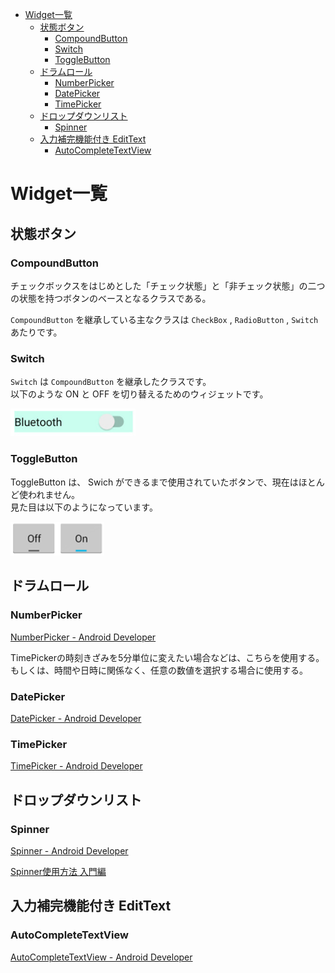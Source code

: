 <!-- TOC START min:1 max:3 link:true asterisk:false update:true -->
- [Widget一覧](#widget一覧)
  - [状態ボタン](#状態ボタン)
    - [CompoundButton](#compoundbutton)
    - [Switch](#switch)
    - [ToggleButton](#togglebutton)
  - [ドラムロール](#ドラムロール)
    - [NumberPicker](#numberpicker)
    - [DatePicker](#datepicker)
    - [TimePicker](#timepicker)
  - [ドロップダウンリスト](#ドロップダウンリスト)
    - [Spinner](#spinner)
  - [入力補完機能付き EditText](#入力補完機能付き-edittext)
    - [AutoCompleteTextView](#autocompletetextview)
<!-- TOC END -->


# Widget一覧

## 状態ボタン

### CompoundButton

チェックボックスをはじめとした「チェック状態」と「非チェック状態」の二つの状態を持つボタンのベースとなるクラスである。

`CompoundButton` を継承している主なクラスは `CheckBox` , `RadioButton` , `Switch` あたりです。


### Switch

`Switch` は `CompoundButton` を継承したクラスです。  
以下のような ON と OFF を切り替えるためのウィジェットです。

<img src="./image/Switch.PNG" width="200">


### ToggleButton

ToggleButton は、 Swich ができるまで使用されていたボタンで、現在はほとんど使われません。  
見た目は以下のようになっています。

<img src="./image/ToggleButton.PNG" width="150">


## ドラムロール

### NumberPicker

[NumberPicker - Android Developer](https://developer.android.com/reference/android/widget/NumberPicker)

TimePickerの時刻きざみを5分単位に変えたい場合などは、こちらを使用する。  
もしくは、時間や日時に関係なく、任意の数値を選択する場合に使用する。

### DatePicker

[DatePicker - Android Developer](https://developer.android.com/reference/android/widget/DatePicker)

### TimePicker

[TimePicker - Android Developer](https://developer.android.com/reference/android/widget/TimePicker.html)


## ドロップダウンリスト

### Spinner

[Spinner - Android Developer](https://developer.android.com/reference/android/widget/Spinner)

[Spinner使用方法 入門編](https://developer.android.com/guide/topics/ui/controls/spinner?hl=ja)


## 入力補完機能付き EditText

### AutoCompleteTextView

[AutoCompleteTextView - Android Developer](https://developer.android.com/reference/android/widget/AutoCompleteTextView)

